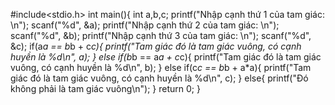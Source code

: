 #include<stdio.h>
int main(){
    int a,b,c;
    printf("Nhập cạnh thứ 1 của tam giác: \n");
    scanf("%d",  &a);
    printf("Nhập cạnh thứ 2 của tam giác: \n");
    scanf("%d", &b);
    printf("Nhập cạnh thứ 3 của tam giác: \n");
    scanf("%d", &c);
    if(a*a == b*b + c*c){
        printf("Tam giác đó là tam giác vuông, có cạnh huyền là %d\n", a);
    }
    else if(b*b == a*a + c*c){
        printf("Tam giác đó là tam giác vuông, có cạnh huyền là %d\n", b);
    }
    else if(c*c == b*b + a*a){
        printf("Tam giác đó là tam giác vuông, có cạnh huyền là %d\n", c);
    }
    else{
        printf("Đó  không phải là tam giác vuông\n");
    }
    return 0;
}
